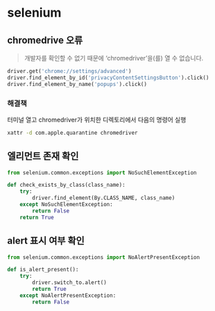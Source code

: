 # selenium

## chromedrive 오류

> 개발자를 확인할 수 없기 때문에 ‘chromedriver’을(를) 열 수 없습니다.

```python
driver.get('chrome://settings/advanced')
driver.find_element_by_id('privacyContentSettingsButton').click()
driver.find_element_by_name('popups').click()
```

### 해결책

터미널 열고 chromedriver가 위치한 디렉토리에서 다음의 명령어 실행

```bash
xattr -d com.apple.quarantine chromedriver
```


## 엘리먼트 존재 확인

```python
from selenium.common.exceptions import NoSuchElementException

def check_exists_by_class(class_name):
    try:
        driver.find_element(By.CLASS_NAME, class_name)
    except NoSuchElementException:
        return False
    return True
```


## alert 표시 여부 확인
```python
from selenium.common.exceptions import NoAlertPresentException

def is_alert_present():
    try:
        driver.switch_to.alert()
        return True
    except NoAlertPresentException:
        return False

```